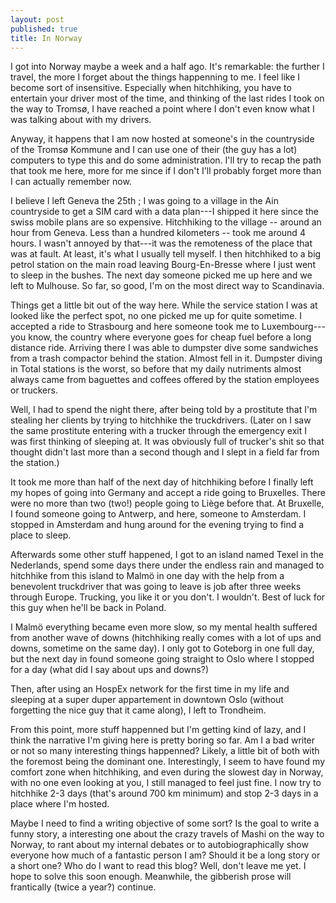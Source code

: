 ```yaml
---
layout: post
published: true
title: In Norway
---
```

I got into Norway maybe a week and a half ago. It's remarkable: the further I travel, the more I forget  about the things happenning to me. I feel like I become sort of insensitive. Especially when hitchhiking, you have to entertain your driver most of the time, and thinking of the last rides I took on the way to Tromsø, I have reached a point where I don't even know what I was talking about with my drivers.

Anyway, it happens that I am now hosted at someone's in the countryside of the Tromsø Kommune and I can use one of their (the guy has a lot) computers to type this and do some administration. I'll try to recap the path that took me here, more for me since if I don't I'll probably forget more than I can actually remember now. 

I believe I left Geneva the 25th ; I was going to a village in the Ain countryside to get a SIM card with a data plan---I shipped it here since the swiss mobile plans are so expensive. Hitchhiking to the village -- around an hour from Geneva. Less than a hundred kilometers -- took me around 4 hours. I wasn't annoyed by that---it was the remoteness of the place that was at fault. At least, it's what I usually tell myself. I then hitchhiked to a big petrol station on the main road leaving Bourg-En-Bresse where I just went to sleep in the bushes. The next day someone picked me up here and we left to Mulhouse. So far, so good, I'm on the most direct way to Scandinavia.

Things get a little bit out of the way here. While the service station I was at looked like the perfect spot, no one picked me up for quite sometime. I accepted a ride to Strasbourg and here someone took me to Luxembourg---you know, the country where everyone goes for cheap fuel before a long distance ride. Arriving there I was able to dumpster dive some sandwiches from a trash compactor behind the station. Almost fell in it. Dumpster diving in Total stations is the worst, so before that my daily nutriments almost always came from baguettes and coffees offered by the station employees or truckers.

Well, I had to spend the night there, after being told by a prostitute that I'm stealing her clients by trying to hitchhike the truckdrivers. (Later on I saw the same prostitute entering with a trucker through the emergency exit I was first thinking of sleeping at. It was obviously full of trucker's shit so that thought didn't last more than a second though and I slept in a field far from the station.)

It took me more than half of the next day of hitchhiking before I finally left my hopes of going into Germany and accept a ride going to Bruxelles. There were no more than two (two!) people going to Liège before that. At Bruxelle, I found someone going to Antwerp, and here, someone to Amsterdam. I stopped in Amsterdam and hung around for the evening trying to find a place to sleep.

Afterwards some other stuff happened, I got to an island named Texel in the Nederlands, spend some days there under the endless rain and managed to hitchhike from this island to Malmö in one day with the help from a benevolent truckdriver that was going to leave is job after three weeks through Europe. Trucking, you like it or you don't. I wouldn't. Best of luck for this guy when he'll be back in Poland.

I Malmö everything became even more slow, so my mental health suffered from another wave of downs (hitchhiking really comes with a lot of ups and downs, sometime on the same day). I only got to Goteborg in one full day, but the next day in found someone going straight to Oslo where I stopped for a day (what did I say about ups and downs?)

Then, after using an HospEx network for the first time in my life and sleeping at a super duper appartement in downtown Oslo (without forgetting the nice guy that it came along), I left to Trondheim.

From this point, more stuff happenned but I'm getting kind of lazy, and I think the narrative I'm giving here is pretty boring so far. Am I a bad writer or not so many interesting things happenned? Likely, a little bit of both with the foremost being the dominant one. Interestingly, I seem to have found my comfort zone when hitchhiking, and even during the slowest day in Norway, with no one even looking at you, I still managed to feel just fine. I now try to hitchhike 2-3 days (that's around 700 km minimum) and stop 2-3 days in a place where I'm hosted.

Maybe I need to find a writing objective of some sort? Is the goal to write a funny story, a interesting one about the crazy travels of Mashi on the way to Norway, to rant about my internal debates or to autobiographically show everyone how much of a fantastic person I am? Should it be a long story or a short one? Who do I want to read this blog? Well, don't leave me yet. I hope to solve this soon enough. Meanwhile, the gibberish prose will frantically (twice a year?) continue.